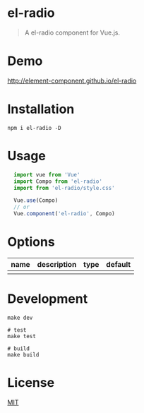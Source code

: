 # el-radio
> A el-radio component for Vue.js.

# Demo
http://element-component.github.io/el-radio

# Installation
```shell
npm i el-radio -D
```

# Usage
```javascript
  import vue from 'Vue'
  import Compo from 'el-radio'
  import from 'el-radio/style.css'

  Vue.use(Compo)
  // or
  Vue.component('el-radio', Compo)
```

# Options

|     name    | description |     type    |   default   |
|-------------|-------------|-------------|-------------|
|             |             |             |             |

# Development
```shell
make dev

# test
make test

# build
make build
```

# License
[MIT](https://opensource.org/licenses/MIT)
